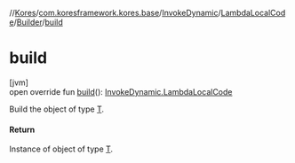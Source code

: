 //[Kores](../../../../../index.md)/[com.koresframework.kores.base](../../../index.md)/[InvokeDynamic](../../index.md)/[LambdaLocalCode](../index.md)/[Builder](index.md)/[build](build.md)

# build

[jvm]\
open override fun [build](build.md)(): [InvokeDynamic.LambdaLocalCode](../index.md)

Build the object of type [T](../../../../com.koresframework.kores.builder/-builder/index.md).

#### Return

Instance of object of type [T](../../../../com.koresframework.kores.builder/-builder/index.md).
